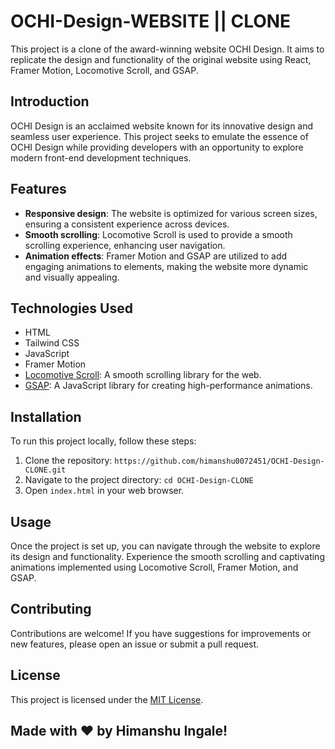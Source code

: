 # OCHI-Design-WEBSITE || CLONE  

This project is a clone of the award-winning website OCHI Design. It aims to replicate the design and functionality of the original website using React, Framer Motion, Locomotive Scroll, and GSAP.

## Introduction

OCHI Design is an acclaimed website known for its innovative design and seamless user experience. This project seeks to emulate the essence of OCHI Design while providing developers with an opportunity to explore modern front-end development techniques.

## Features

- **Responsive design**: The website is optimized for various screen sizes, ensuring a consistent experience across devices.
- **Smooth scrolling**: Locomotive Scroll is used to provide a smooth scrolling experience, enhancing user navigation.
- **Animation effects**: Framer Motion and GSAP are utilized to add engaging animations to elements, making the website more dynamic and visually appealing.

## Technologies Used

- HTML
- Tailwind CSS
- JavaScript
- Framer Motion
- [Locomotive Scroll](https://github.com/locomotivemtl/locomotive-scroll): A smooth scrolling library for the web.
- [GSAP](https://greensock.com/gsap/): A JavaScript library for creating high-performance animations.

## Installation

To run this project locally, follow these steps:

1. Clone the repository: `https://github.com/himanshu0072451/OCHI-Design-CLONE.git`
2. Navigate to the project directory: `cd OCHI-Design-CLONE`
3. Open `index.html` in your web browser.

## Usage

Once the project is set up, you can navigate through the website to explore its design and functionality. Experience the smooth scrolling and captivating animations implemented using Locomotive Scroll, Framer Motion, and GSAP.

## Contributing

Contributions are welcome! If you have suggestions for improvements or new features, please open an issue or submit a pull request.

## License

This project is licensed under the [MIT License](LICENSE).

## Made with ❤️ by Himanshu Ingale!
